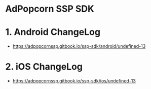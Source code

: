 # AdPopcorn SSP SDK
  # 1. Android ChangeLog
  * https://adpopcornssp.gitbook.io/ssp-sdk/android/undefined-13

  # 2. iOS ChangeLog 
  * https://adpopcornssp.gitbook.io/ssp-sdk/ios/undefined-13
